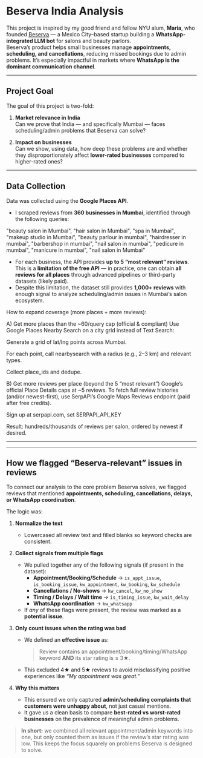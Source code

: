 # Beserva India Analysis

This project is inspired by my good friend and fellow NYU alum, **Maria**, who founded [Beserva](https://www.beserva.com/) — a Mexico City–based startup building a **WhatsApp-integrated LLM bot** for salons and beauty parlors.  
Beserva’s product helps small businesses manage **appointments, scheduling, and cancellations**, reducing missed bookings due to admin problems. It’s especially impactful in markets where **WhatsApp is the dominant communication channel**.

---

## Project Goal

The goal of this project is two-fold:

1. **Market relevance in India**  
   Can we prove that India — and specifically Mumbai — faces scheduling/admin problems that Beserva can solve?  

2. **Impact on businesses**  
   Can we show, using data, how deep these problems are and whether they disproportionately affect **lower-rated businesses** compared to higher-rated ones?

---

## Data Collection

Data was collected using the **Google Places API**.  
- I scraped reviews from **360 businesses in Mumbai**, identified through the following queries:

"beauty salon in Mumbai",
"hair salon in Mumbai",
"spa in Mumbai",
"makeup studio in Mumbai",
"beauty parlour in mumbai",
"hairdresser in mumbai",
"barbershop in mumbai",
"nail salon in mumbai",
"pedicure in mumbai",
"manicure in mumbai",
"nail salon in Mumbai"


- For each business, the API provides **up to 5 “most relevant” reviews**.  
  This is a **limitation of the free API** — in practice, one can obtain **all reviews for all places** through advanced pipelines or third-party datasets (likely paid).  
- Despite this limitation, the dataset still provides **1,000+ reviews** with enough signal to analyze scheduling/admin issues in Mumbai’s salon ecosystem.

How to expand coverage (more places + more reviews):

A) Get more places than the ~60/query cap (official & compliant)
Use Google Places Nearby Search on a city grid instead of Text Search:

Generate a grid of lat/lng points across Mumbai.

For each point, call nearbysearch with a radius (e.g., 2–3 km) and relevant types.

Collect place_ids and dedupe.

B) Get more reviews per place (beyond the 5 “most relevant”)
Google’s official Place Details caps at ~5 reviews. To fetch full review histories (and/or newest-first), use SerpAPI’s Google Maps Reviews endpoint (paid after free credits).

Sign up at serpapi.com, set SERPAPI_API_KEY

Result: hundreds/thousands of reviews per salon, ordered by newest if desired.

---

---

## How we flagged “Beserva-relevant” issues in reviews

To connect our analysis to the core problem Beserva solves, we flagged reviews that mentioned **appointments, scheduling, cancellations, delays, or WhatsApp coordination**.

The logic was:

1. **Normalize the text**  
   - Lowercased all review text and filled blanks so keyword checks are consistent.

2. **Collect signals from multiple flags**  
   - We pulled together any of the following signals (if present in the dataset):  
     - **Appointment/Booking/Schedule** → `is_appt_issue`, `is_booking_issue`, `kw_appointment`, `kw_booking`, `kw_schedule`  
     - **Cancellations / No-shows** → `kw_cancel`, `kw_no_show`  
     - **Timing / Delays / Wait time** → `is_timing_issue`, `kw_wait_delay`  
     - **WhatsApp coordination** → `kw_whatsapp`  
   - If *any* of these flags were present, the review was marked as a **potential issue**.

3. **Only count issues when the rating was bad**  
   - We defined an **effective issue** as:  
     > Review contains an appointment/booking/timing/WhatsApp keyword **AND** its star rating is ≤ 3★.  
   - This excluded 4★ and 5★ reviews to avoid misclassifying positive experiences like *“My appointment was great.”*

4. **Why this matters**  
   - This ensured we only captured **admin/scheduling complaints that customers were unhappy about**, not just casual mentions.  
   - It gave us a clean basis to compare **best-rated vs worst-rated businesses** on the prevalence of meaningful admin problems.

> **In short:** we combined all relevant appointment/admin keywords into one, but only counted them as issues if the review’s star rating was low. This keeps the focus squarely on problems Beserva is designed to solve.


